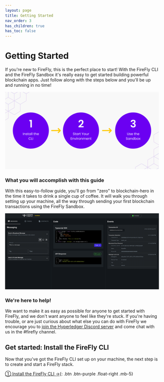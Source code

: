 ```yaml
---
layout: page
title: Getting Started
nav_order: 3
has_children: true
has_toc: false
---
```


# Getting Started
If you're new to FireFly, this is the perfect place to start! With the FireFly CLI and the FireFly Sandbox it's really easy to get started building powerful blockchain apps. Just follow along with the steps below and you'll be up and running in no time!

<p style="position: relative;">
    <img src="../images/getting-started-overview.png"/>
    <a style="position: absolute; top: 20%; left: 5%; width: 24%; bottom: 20%; text-decoration: none; color: transparent;" href="./firefly_cli.html"></a>
    <a style="position: absolute; top: 20%; left: 37%; width: 24%; bottom: 20%; text-decoration: none; color: transparent;" href="./setup_env.html"></a>
    <a style="position: absolute; top: 20%; left: 71%; width: 24%; bottom: 20%; text-decoration: none; color: transparent;" href="./sandbox.html"></a>
</p>


### What you will accomplish with this guide
With this easy-to-follow guide, you'll go from "zero" to blockchain-hero in the time it takes to drink a single cup of coffee. It will walk you through setting up your machine, all the way through sending your first blockchain transactions using the FireFly Sandbox.

![FireFly Sandbox](../images/firefly_sandbox.png)

### We're here to help!
We want to make it as easy as possible for anyone to get started with FireFly, and we don't want anyone to feel like they're stuck. If you're having trouble, or are just curious about what else you can do with FireFly we encourage you to [join the Hyperledger Discord server](https://discord.gg/Fy7MJuqw86
) and come chat with us in the #firefly channel.

## Get started: Install the FireFly CLI
Now that you've got the FireFly CLI set up on your machine, the next step is to create and start a FireFly stack.

[① Install the FireFly CLI →](firefly_cli.md){: .btn .btn-purple .float-right .mb-5}